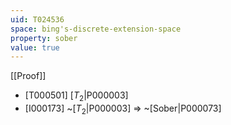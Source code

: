 ```yaml
---
uid: T024536
space: bing's-discrete-extension-space
property: sober
value: true
---
```

[[Proof]]

* [T000501] [$T_2$|P000003]
* [I000173] ~[$T_2$|P000003] => ~[Sober|P000073]

